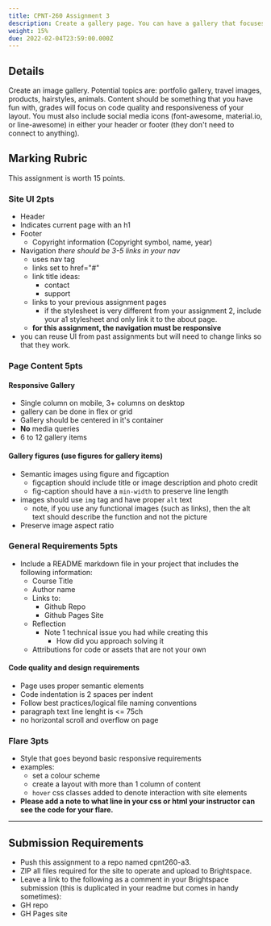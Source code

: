 ```yaml
---
title: CPNT-260 Assignment 3
description: Create a gallery page. You can have a gallery that focuses on a topic of your choice. you can use flexbox or grid. You page must also include social media icons in the footer or header
weight: 15%
due: 2022-02-04T23:59:00.000Z
---
```


## Details

Create an image gallery. Potential topics are: portfolio gallery, travel images, products, hairstyles, animals. Content should be something that you have fun with, grades will focus on code quality and responsiveness of your layout. You must also include social media icons (font-awesome, material.io, or line-awesome) in either your header or footer (they don't need to connect to anything).

## Marking Rubric

This assignment is worth 15 points.

### Site UI **2pts**

- Header
- Indicates current page with an h1
- Footer
  - Copyright information (Copyright symbol, name, year)
- Navigation
  _there should be 3-5 links in your nav_
  - uses nav tag
  - links set to href="#"
  - link title ideas:
    - contact
    - support
  - links to your previous assignment pages
    - if the stylesheet is very different from your assignment 2, include your a1 stylesheet and only link it to the about page.
  - **for this assignment, the navigation must be responsive**
- you can reuse UI from past assignments but will need to change links so that they work.

### Page Content **5pts**

#### Responsive Gallery

- Single column on mobile, 3+ columns on desktop
- gallery can be done in flex or grid
- Gallery should be centered in it's container
- **No** media queries
- 6 to 12 gallery items

#### Gallery figures (use figures for gallery items)

- Semantic images using figure and figcaption
  - figcaption should include title or image description and photo credit
  - fig-caption should have a `min-width` to preserve line length
- images should use `img` tag and have proper `alt` text
  - note, if you use any functional images (such as links), then the alt text should describe the function and not the picture
- Preserve image aspect ratio

### General Requirements **5pts**

- Include a README markdown file in your project that includes the following information:
  - Course Title
  - Author name
  - Links to:
    - Github Repo
    - Github Pages Site
  - Reflection
    - Note 1 technical issue you had while creating this
      - How did you approach solving it
  - Attributions for code or assets that are not your own

#### Code quality and design requirements

- Page uses proper semantic elements
- Code indentation is 2 spaces per indent
- Follow best practices/logical file naming conventions
- paragraph text line lenght is <= 75ch
- no horizontal scroll and overflow on page

### Flare **3pts**

- Style that goes beyond basic responsive requirements
- examples:
  - set a colour scheme
  - create a layout with more than 1 column of content
  - `hover` css classes added to denote interaction with site elements
- **Please add a note to what line in your css or html your instructor can see the code for your flare.**

---

## Submission Requirements

- Push this assignment to a repo named cpnt260-a3.
- ZIP all files required for the site to operate and upload to Brightspace.
- Leave a link to the following as a comment in your Brightspace submission (this is duplicated in your readme but comes in handy sometimes):
- GH repo
- GH Pages site
